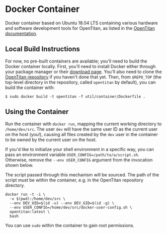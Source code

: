 # Docker Container

Docker container based on Ubuntu 18.04 LTS containing various hardware and
software development tools for OpenTitan, as listed in the
[OpenTitan documentation](../../doc/guides/getting_started/src/README.md).

## Local Build Instructions

For now, no pre-built containers are available; you'll need to build the Docker container locally.
First, you'll need to install Docker either through your package manager or their [download page](https://www.docker.com/get-started/).
You'll also need to clone the [OpenTitan repository](https://github.com/lowRISC/opentitan) if you haven't done that yet.
Then, from `$REPO_TOP` (the top-level directory in the repository, called `opentitan` by default), you can build the container with:

```shell
$ sudo docker build -t opentitan -f util/container/Dockerfile .
```

## Using the Container

Run the container with `docker run`, mapping the current working directory to
`/home/dev/src`. The user `dev` will have the same user ID as the current user
on the host (you!), causing all files created by the `dev` user in the container
to be owned by the current user on the host.

If you'd like to initialize your shell environment in a specific way, you can
pass an environment variable `USER_CONFIG=/path/to/a/script.sh`. Otherwise,
remove the `--env USER_CONFIG` argument from the invocation shown below.

The script passed through this mechanism will be sourced. The path of the script
must be within the container, e.g. in the OpenTitan repository directory.

```
docker run -t -i \
  -v $(pwd):/home/dev/src \
  --env DEV_UID=$(id -u) --env DEV_GID=$(id -g) \
  --env USER_CONFIG=/home/dev/src/docker-user-config.sh \
  opentitan:latest \
  bash
```

You can use `sudo` within the container to gain root permissions.
